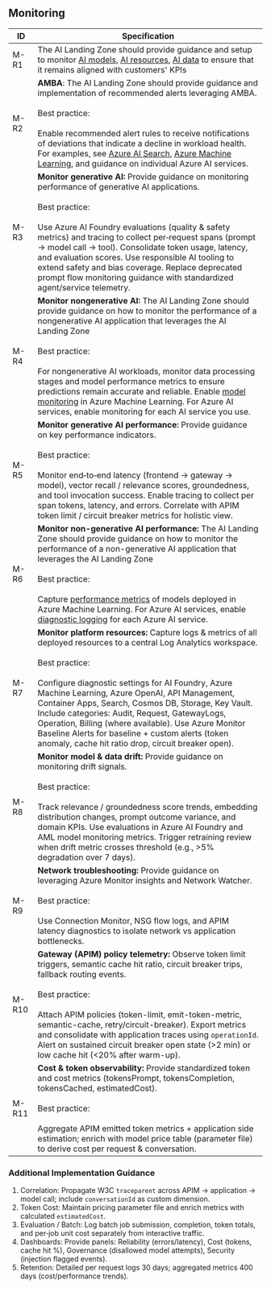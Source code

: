 ## Monitoring

| ID   | Specification |
|------|--------------|
| M-R1 | The AI Landing Zone should provide guidance and setup to monitor [AI models](https://learn.microsoft.com/azure/cloud-adoption-framework/scenarios/ai/platform/management#manage-ai-models), [AI resources](https://learn.microsoft.com/azure/cloud-adoption-framework/scenarios/ai/platform/management#manage-ai-operations), [AI data](https://learn.microsoft.com/azure/cloud-adoption-framework/scenarios/ai/platform/management#manage-ai-data) to ensure that it remains aligned with customers' KPIs |
| M-R2 | **AMBA**: The AI Landing Zone should provide guidance and implementation of recommended alerts leveraging AMBA.<br><br>Best practice:<br><br>Enable recommended alert rules to receive notifications of deviations that indicate a decline in workload health. For examples, see [Azure AI Search](https://learn.microsoft.com/azure/search/monitor-azure-cognitive-search#azure-ai-search-alert-rules), [Azure Machine Learning](https://learn.microsoft.com/azure/machine-learning/monitor-azure-machine-learning), and guidance on individual Azure AI services. |
| M-R3 | **Monitor generative AI:** Provide guidance on monitoring performance of generative AI applications.<br><br>Best practice:<br><br>Use Azure AI Foundry evaluations (quality & safety metrics) and tracing to collect per‑request spans (prompt → model call → tool). Consolidate token usage, latency, and evaluation scores. Use responsible AI tooling to extend safety and bias coverage. Replace deprecated prompt flow monitoring guidance with standardized agent/service telemetry. |
| M-R4 | **Monitor nongenerative AI:** The AI Landing Zone should provide guidance on how to monitor the performance of a nongenerative AI application that leverages the AI Landing Zone<br><br>Best practice:<br><br>For nongenerative AI workloads, monitor data processing stages and model performance metrics to ensure predictions remain accurate and reliable. Enable [model monitoring](https://learn.microsoft.com/azure/machine-learning/concept-model-monitoring) in Azure Machine Learning. For Azure AI services, enable monitoring for each AI service you use. |
| M-R5 | **Monitor generative AI performance:** Provide guidance on key performance indicators.<br><br>Best practice:<br><br>Monitor end‑to‑end latency (frontend → gateway → model), vector recall / relevance scores, groundedness, and tool invocation success. Enable tracing to collect per span tokens, latency, and errors. Correlate with APIM token limit / circuit breaker metrics for holistic view. |
| M-R6 | **Monitor non-generative AI performance:** The AI Landing Zone should provide guidance on how to monitor the performance of a non-generative AI application that leverages the AI Landing Zone<br><br>Best practice:<br><br>Capture [performance metrics](https://learn.microsoft.com/azure/machine-learning/how-to-monitor-model-performance#set-up-model-performance-monitoring) of models deployed in Azure Machine Learning. For Azure AI services, enable [diagnostic logging](https://learn.microsoft.com/azure/ai-services/diagnostic-logging) for each Azure AI service. |
| M-R7 | **Monitor platform resources:** Capture logs & metrics of all deployed resources to a central Log Analytics workspace.<br><br>Best practice:<br><br>Configure diagnostic settings for AI Foundry, Azure Machine Learning, Azure OpenAI, API Management, Container Apps, Search, Cosmos DB, Storage, Key Vault. Include categories: Audit, Request, GatewayLogs, Operation, Billing (where available). Use Azure Monitor Baseline Alerts for baseline + custom alerts (token anomaly, cache hit ratio drop, circuit breaker open). |
| M-R8 | **Monitor model & data drift:** Provide guidance on monitoring drift signals.<br><br>Best practice:<br><br>Track relevance / groundedness score trends, embedding distribution changes, prompt outcome variance, and domain KPIs. Use evaluations in Azure AI Foundry and AML model monitoring metrics. Trigger retraining review when drift metric crosses threshold (e.g., >5% degradation over 7 days). |
| M-R9 | **Network troubleshooting:** Provide guidance on leveraging Azure Monitor insights and Network Watcher.<br><br>Best practice:<br><br>Use Connection Monitor, NSG flow logs, and APIM latency diagnostics to isolate network vs application bottlenecks. |
| M-R10 | **Gateway (APIM) policy telemetry:** Observe token limit triggers, semantic cache hit ratio, circuit breaker trips, fallback routing events.<br><br>Best practice:<br><br>Attach APIM policies (token-limit, emit-token-metric, semantic-cache, retry/circuit-breaker). Export metrics and consolidate with application traces using `operationId`. Alert on sustained circuit breaker open state (>2 min) or low cache hit (<20% after warm-up). |
| M-R11 | **Cost & token observability:** Provide standardized token and cost metrics (tokensPrompt, tokensCompletion, tokensCached, estimatedCost).<br><br>Best practice:<br><br>Aggregate APIM emitted token metrics + application side estimation; enrich with model price table (parameter file) to derive cost per request & conversation. |

### Additional Implementation Guidance
1. Correlation: Propagate W3C `traceparent` across APIM → application → model call; include `conversationId` as custom dimension.
2. Token Cost: Maintain pricing parameter file and enrich metrics with calculated `estimatedCost`.
3. Evaluation / Batch: Log batch job submission, completion, token totals, and per‑job unit cost separately from interactive traffic.
4. Dashboards: Provide panels: Reliability (errors/latency), Cost (tokens, cache hit %), Governance (disallowed model attempts), Security (injection flagged events).
5. Retention: Detailed per request logs 30 days; aggregated metrics 400 days (cost/performance trends).

